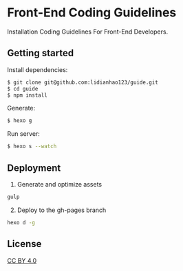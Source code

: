 # Front-End Coding Guidelines

Installation Coding Guidelines For Front-End Developers.

## Getting started

Install dependencies:

``` bash
$ git clone git@github.com:lidianhao123/guide.git
$ cd guide
$ npm install
```

Generate:

``` bash
$ hexo g
```

Run server:

``` bash
$ hexo s --watch
```

## Deployment

1. Generate and optimize assets

  ```bash
  gulp
  ```

2. Deploy to the gh-pages branch

  ```bash
  hexo d -g
  ```

## License

[CC BY 4.0](http://creativecommons.org/licenses/by/4.0/)

